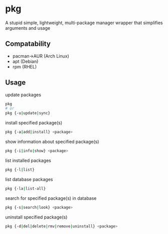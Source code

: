 # pkg
A stupid simple, lightweight, multi-package manager wrapper that simplifies arguments and usage

## Compatability
- pacman->AUR (Arch Linux)
- apt (Debian)
- rpm (RHEL)

## Usage
update packages
```bash
pkg
# or
pkg {-u|update|sync}
```
install specified package(s)
```bash
pkg {-a|add|install} <package>
```

show information about specified package(s)
```bash
pkg {-i|info|show} <package>
```

list installed packages
```bash
pkg {-l|list}
```

list database packages
```bash
pkg {-la|list-all}
```

search for specified package(s) in database
```bash
pkg {-s|search|look} <package>
```

uninstall specified package(s)
```bash
pkg {-d|del|delete|rmv|remove|uninstall} <package>
```
